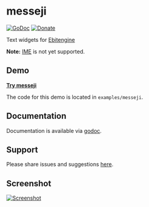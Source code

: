 # messeji
[![GoDoc](https://codeberg.org/tslocum/godoc-static/raw/branch/main/badge.svg)](https://pkg.go.dev/codeberg.org/tslocum/etk/messeji#section-documentation)
[![Donate](https://img.shields.io/liberapay/receives/rocket9labs.com.svg?logo=liberapay)](https://liberapay.com/rocket9labs.com)

Text widgets for [Ebitengine](https://github.com/hajimehoshi/ebiten)

**Note:** [IME](https://en.wikipedia.org/wiki/Input_method) is not yet supported.

## Demo

[**Try messeji**](https://messeji.rocket9labs.com)

The code for this demo is located in `examples/messeji`.

## Documentation

Documentation is available via [godoc](https://pkg.go.dev/codeberg.org/tslocum/etk/messeji#section-documentation).

## Support

Please share issues and suggestions [here](https://codeberg.org/tslocum/etk/issues).

## Screenshot

[![Screenshot](https://codeberg.org/tslocum/etk/raw/branch/main/messeji/screenshot.png)](https://codeberg.org/tslocum/etk/raw/branch/main/messeji/screenshot.png)
